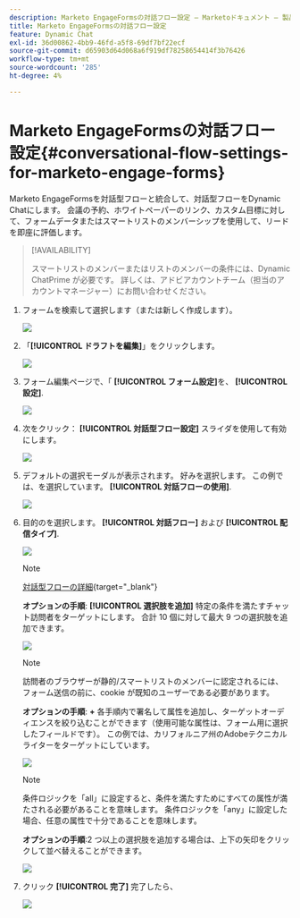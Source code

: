 ```yaml
---
description: Marketo EngageFormsの対話フロー設定 — Marketoドキュメント — 製品ドキュメント
title: Marketo EngageFormsの対話フロー設定
feature: Dynamic Chat
exl-id: 36d00862-4bb9-46fd-a5f8-69df7bf22ecf
source-git-commit: d65903d64d068a6f919df78258654414f3b76426
workflow-type: tm+mt
source-wordcount: '285'
ht-degree: 4%

---
```


# Marketo EngageFormsの対話フロー設定{#conversational-flow-settings-for-marketo-engage-forms}

Marketo EngageFormsを対話型フローと統合して、対話型フローをDynamic Chatにします。 会議の予約、ホワイトペーパーのリンク、カスタム目標に対して、フォームデータまたはスマートリストのメンバーシップを使用して、リードを即座に評価します。

>[!AVAILABILITY]
>
>スマートリストのメンバーまたはリストのメンバーの条件には、Dynamic ChatPrime が必要です。 詳しくは、アドビアカウントチーム（担当のアカウントマネージャー）にお問い合わせください。

1. フォームを検索して選択します（または新しく作成します）。

   ![](assets/conversational-flow-settings-1.png)

1. 「**[!UICONTROL ドラフトを編集]**」をクリックします。

   ![](assets/conversational-flow-settings-2.png)

1. フォーム編集ページで、「 **[!UICONTROL フォーム設定]**&#x200B;を、 **[!UICONTROL 設定]**.

   ![](assets/conversational-flow-settings-3.png)

1. 次をクリック： **[!UICONTROL 対話型フロー設定]** スライダを使用して有効にします。

   ![](assets/conversational-flow-settings-4.png)

1. デフォルトの選択モーダルが表示されます。 好みを選択します。 この例では、を選択しています。 **[!UICONTROL 対話フローの使用]**.

   ![](assets/conversational-flow-settings-5.png)

1. 目的のを選択します。 **[!UICONTROL 対話フロー]** および **[!UICONTROL 配信タイプ]**.

   ![](assets/conversational-flow-settings-6.png)

   >[!NOTE]
   >
   >[対話型フローの詳細](/help/marketo/product-docs/demand-generation/dynamic-chat/automated-chat/conversational-flow-overview.md){target="_blank"}

   **オプションの手順**: **[!UICONTROL 選択肢を追加]** 特定の条件を満たすチャット訪問者をターゲットにします。 合計 10 個に対して最大 9 つの選択肢を追加できます。

   ![](assets/conversational-flow-settings-7.png)

   >[!NOTE]
   >
   >訪問者のブラウザーが静的/スマートリストのメンバーに認定されるには、フォーム送信の前に、cookie が既知のユーザーである必要があります。

   **オプションの手順**: **+** 各手順内で署名して属性を追加し、ターゲットオーディエンスを絞り込むことができます（使用可能な属性は、フォーム用に選択したフィールドです）。 この例では、カリフォルニア州のAdobeテクニカルライターをターゲットにしています。

   ![](assets/conversational-flow-settings-8.png)

   >[!NOTE]
   >
   >条件ロジックを「all」に設定すると、条件を満たすためにすべての属性が満たされる必要があることを意味します。 条件ロジックを「any」に設定した場合、任意の属性で十分であることを意味します。

   **オプションの手順**:2 つ以上の選択肢を追加する場合は、上下の矢印をクリックして並べ替えることができます。

   ![](assets/conversational-flow-settings-9.png)

1. クリック **[!UICONTROL 完了]** 完了したら、

   ![](assets/conversational-flow-settings-10.png)

